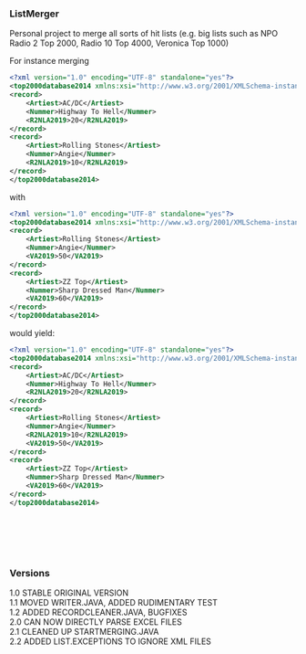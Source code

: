 ### ListMerger

Personal project to merge all sorts of hit lists (e.g. big lists such as NPO Radio 2 Top 2000, Radio 10 Top 4000, Veronica Top 1000)

For instance merging

```xml
<?xml version="1.0" encoding="UTF-8" standalone="yes"?>
<top2000database2014 xmlns:xsi="http://www.w3.org/2001/XMLSchema-instance">
<record>
    <Artiest>AC/DC</Artiest>
    <Nummer>Highway To Hell</Nummer>
    <R2NLA2019>20</R2NLA2019>
</record>
<record>
    <Artiest>Rolling Stones</Artiest>
    <Nummer>Angie</Nummer>
    <R2NLA2019>10</R2NLA2019>
</record>
</top2000database2014>
```

with

```xml
<?xml version="1.0" encoding="UTF-8" standalone="yes"?>
<top2000database2014 xmlns:xsi="http://www.w3.org/2001/XMLSchema-instance">
<record>
    <Artiest>Rolling Stones</Artiest>
    <Nummer>Angie</Nummer>
    <VA2019>50</VA2019>
</record>
<record>
    <Artiest>ZZ Top</Artiest>
    <Nummer>Sharp Dressed Man</Nummer>
    <VA2019>60</VA2019>
</record>
</top2000database2014>
```

would yield:

```xml
<?xml version="1.0" encoding="UTF-8" standalone="yes"?>
<top2000database2014 xmlns:xsi="http://www.w3.org/2001/XMLSchema-instance">
<record>
    <Artiest>AC/DC</Artiest>
    <Nummer>Highway To Hell</Nummer>
    <R2NLA2019>20</R2NLA2019>
</record>
<record>
    <Artiest>Rolling Stones</Artiest>
    <Nummer>Angie</Nummer>
    <R2NLA2019>10</R2NLA2019>
    <VA2019>50</VA2019>
</record>
<record>
    <Artiest>ZZ Top</Artiest>
    <Nummer>Sharp Dressed Man</Nummer>
    <VA2019>60</VA2019>
</record>
</top2000database2014>
```
<br></br><br></br>
### Versions

1.0     STABLE ORIGINAL VERSION  
1.1     MOVED WRITER.JAVA, ADDED RUDIMENTARY TEST  
1.2     ADDED RECORDCLEANER.JAVA, BUGFIXES  
2.0     CAN NOW DIRECTLY PARSE EXCEL FILES  
2.1     CLEANED UP STARTMERGING.JAVA  
2.2     ADDED LIST.EXCEPTIONS TO IGNORE XML FILES